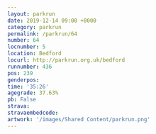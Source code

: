 ```yaml
---
layout: parkrun
date: 2019-12-14 09:00 +0000
category: parkrun
permalink: /parkrun/64
number: 64
locnumber: 5
location: Bedford
locurl: http://parkrun.org.uk/bedford
runnumber: 436
pos: 239
genderpos: 
time: '35:26'
agegrade: 37.63%
pb: False
strava: 
stravaembedcode:
artwork: '/images/Shared Content/parkrun.png'
---
```

